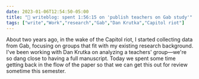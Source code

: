 ---date: 2023-01-06T12:54:50-05:00title: "📝 writeblog: spent 1:56:15 on 'publish teachers on Gab study'"tags: ["write","Work","research","Gab","Dan Krutka","Capitol riot"]---About two years ago, in the wake of the Capitol riot, I started collecting data from Gab, focusing on groups that fit with my existing research background. I've been working with Dan Krutka on analyzing a teachers' group—we're so dang close to having a full manuscript. Today we spent some time getting back in the flow of the paper so that we can get this out for review sometime this semester.